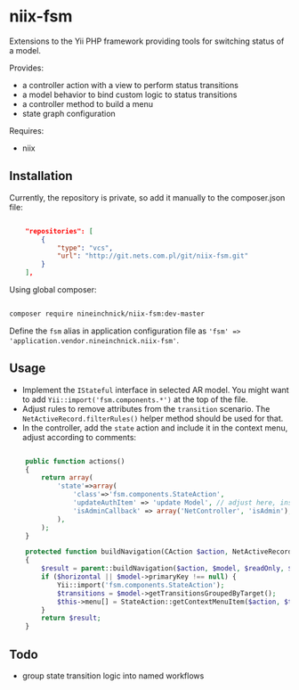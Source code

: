 niix-fsm
====

Extensions to the Yii PHP framework providing tools for switching status of a model.

Provides:
* a controller action with a view to perform status transitions
* a model behavior to bind custom logic to status transitions
* a controller method to build a menu
* state graph configuration

Requires:
* niix

## Installation

Currently, the repository is private, so add it manually to the composer.json file:

~~~json

    "repositories": [
        {
            "type": "vcs",
            "url": "http://git.nets.com.pl/git/niix-fsm.git"
        }
    ],

~~~

Using global composer:

~~~bash

composer require nineinchnick/niix-fsm:dev-master

~~~

Define the `fsm` alias in application configuration file as `'fsm' => 'application.vendor.nineinchnick.niix-fsm'`.

## Usage

* Implement the `IStateful` interface in selected AR model. You might want to add `Yii::import('fsm.components.*')` at the top of the file.
* Adjust rules to remove attributes from the `transition` scenario. The `NetActiveRecord.filterRules()` helper method should be used for that.
* In the controller, add the `state` action and include it in the context menu, adjust according to comments:

~~~php

    public function actions()
    {
        return array(
            'state'=>array(
                'class'=>'fsm.components.StateAction',
                'updateAuthItem' => 'update Model', // adjust here, insert AR model name
                'isAdminCallback' => array('NetController', 'isAdmin'),
            ),
        );
    }

    protected function buildNavigation(CAction $action, NetActiveRecord $model, $readOnly = false, $horizontal = true)
    {
        $result = parent::buildNavigation($action, $model, $readOnly, $horizontal);
        if ($horizontal || $model->primaryKey !== null) {
            Yii::import('fsm.components.StateAction');
            $transitions = $model->getTransitionsGroupedByTarget();
            $this->menu[] = StateAction::getContextMenuItem($action, $transitions, $model, $model->status_id, self::isAdmin()); // adjust status column
        }
        return $result;
    }

~~~


## Todo

* group state transition logic into named workflows
